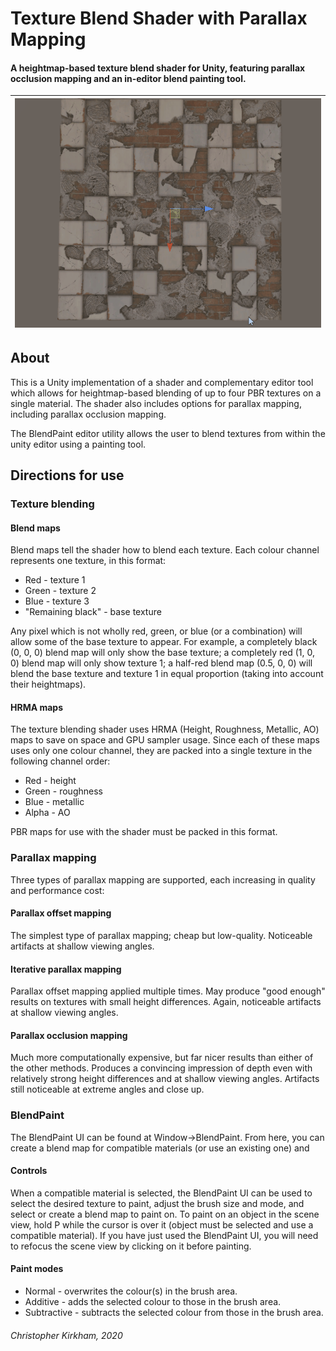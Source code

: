 # Texture Blend Shader with Parallax Mapping
#### A heightmap-based texture blend shader for Unity, featuring parallax occlusion mapping and an in-editor blend painting tool.

| <img src="README_1.gif"> |
|:----:|

## About
This is a Unity implementation of a shader and complementary editor tool which allows for heightmap-based blending of up to four PBR textures on a single material. The shader also includes options for parallax mapping, including parallax occlusion mapping.

The BlendPaint editor utility allows the user to blend textures from within the unity editor using a painting tool.

## Directions for use
### Texture blending
#### Blend maps
Blend maps tell the shader how to blend each texture. Each colour channel represents one texture, in this format:
* Red - texture 1
* Green - texture 2
* Blue - texture 3
* "Remaining black" - base texture

Any pixel which is not wholly red, green, or blue (or a combination) will allow some of the base texture to appear. For example, a completely black (0, 0, 0) blend map will only show the base texture; a completely red (1, 0, 0) blend map will only show texture 1;
a half-red blend map (0.5, 0, 0) will blend the base texture and texture 1 in equal proportion (taking into account their heightmaps).
#### HRMA maps
The texture blending shader uses HRMA (Height, Roughness, Metallic, AO) maps to save on space and GPU sampler usage. Since each of these maps uses only one colour channel, they are packed into a single texture in the following channel order:
* Red - height
* Green - roughness
* Blue - metallic
* Alpha - AO

PBR maps for use with the shader must be packed in this format.

### Parallax mapping
Three types of parallax mapping are supported, each increasing in quality and performance cost:

#### Parallax offset mapping
The simplest type of parallax mapping; cheap but low-quality. Noticeable artifacts at shallow viewing angles.

#### Iterative parallax mapping
Parallax offset mapping applied multiple times. May produce "good enough" results on textures with small height differences. Again, noticeable artifacts at shallow viewing angles.

#### Parallax occlusion mapping
Much more computationally expensive, but far nicer results than either of the other methods. Produces a convincing impression of depth even with relatively strong height differences and at shallow viewing angles. Artifacts still noticeable at extreme angles and close up.

  
### BlendPaint
The BlendPaint UI can be found at Window->BlendPaint. From here, you can create a blend map for compatible materials (or use an existing one) and 

#### Controls
When a compatible material is selected, the BlendPaint UI can be used to select the desired texture to paint, adjust the brush size and mode, and select or create a blend map to paint on.
To paint on an object in the scene view, hold P while the cursor is over it (object must be selected and use a compatible material). If you have just used the BlendPaint UI, you will need to refocus the scene view by clicking on it before painting. 

#### Paint modes
* Normal - overwrites the colour(s) in the brush area.
* Additive - adds the selected colour to those in the brush area.
* Subtractive - subtracts the selected colour from those in the brush area.

###### Christopher Kirkham, 2020
